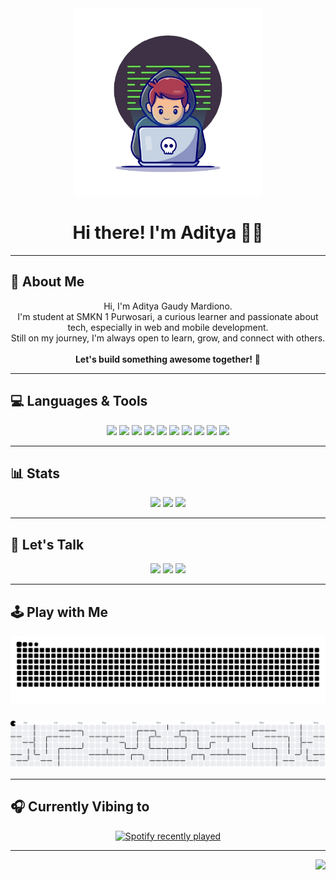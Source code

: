 <div align="center">
  <img height="300" src="image/writing-code.png"  />
</div>

<h1 align="center">Hi there! I'm Aditya 👋🏼</h1>

---

## 🙋 About Me
<p align="center">
  Hi, I'm Aditya Gaudy Mardiono.<br>
  I'm student at SMKN 1 Purwosari, a curious learner and passionate about tech, especially in web and mobile development.<br>
  Still on my journey, I'm always open to learn, grow, and connect with others.<br><br>
  <strong>Let's build something awesome together!</strong> 🚀
</p>

---

## 💻 Languages & Tools

<div align="center">
  <img src="https://cdn.jsdelivr.net/gh/devicons/devicon/icons/html5/html5-original.svg" height="35" />
  <img src="https://cdn.jsdelivr.net/gh/devicons/devicon/icons/css3/css3-original.svg" height="35" />
  <img src="https://cdn.simpleicons.org/javascript/F7DF1E" height="35" />
  <img src="https://cdn.jsdelivr.net/gh/devicons/devicon/icons/figma/figma-original.svg" height="35" />
  <img src="https://cdn.simpleicons.org/bootstrap/7952B3" height="35" />
  <img src="https://cdn.simpleicons.org/tailwindcss/06B6D4" height="35" />
  <img src="https://cdn.jsdelivr.net/gh/devicons/devicon/icons/vuejs/vuejs-original.svg" height="35" />
  <img src="https://cdn.simpleicons.org/laravel/FF2D20" height="35" />
  <img src="https://cdn.simpleicons.org/php/777BB4" height="35" />
  <img src="https://skillicons.dev/icons?i=vite" height="35" />
</div>

---

## 📊 Stats

<div align="center">
  <img src="https://github-readme-stats.vercel.app/api?username=Gaudy165&show_icons=true&theme=tokyonight&hide_border=true" height="150" />
  <img src="https://github-readme-stats.vercel.app/api/top-langs?username=Gaudy165&layout=compact&langs_count=5&theme=tokyonight&hide_border=true" height="150" />
  <img src="https://streak-stats.demolab.com?user=Gaudy165&mode=daily&theme=tokyonight&hide_border=true&border_radius=12" height="150" />
</div>

---

## 💬 Let's Talk

<div align="center">
  <a href="https://www.instagram.com/aditya.gaudy/"><img src="https://raw.githubusercontent.com/maurodesouza/profile-readme-generator/master/src/assets/icons/social/instagram/default.svg" width="80" /></a>
  <a href="mailto:adityagaudy31@gmail.com"><img src="https://raw.githubusercontent.com/maurodesouza/profile-readme-generator/master/src/assets/icons/social/gmail/default.svg" width="80" /></a>
  <a href="https://www.linkedin.com/in/aditya-gaudy-mardiono-44318a328/"><img src="https://raw.githubusercontent.com/maurodesouza/profile-readme-generator/master/src/assets/icons/social/linkedin/default.svg" width="80" /></a>
</div>

---

## 🕹 Play with Me

<img src="https://raw.githubusercontent.com/Gaudy165/Gaudy165/output/snake.svg" alt="Snake animation" />

###

<img src="image/pacman-contributions.svg"/>

---

## 🎧 Currently Vibing to

<div align="center">
  <a href="https://open.spotify.com/user/31lsphq47wdvajxmnr7kt4gpenpu">
    <img src="https://spotify-recently-played-readme.vercel.app/api?user=31lsphq47wdvajxmnr7kt4gpenpu&count=3&width=500" alt="Spotify recently played" />
  </a>
</div>

---

<div align="right">
  <img src="https://visitor-badge.laobi.icu/badge?page_id=Gaudy165.Gaudy165&left_color=darkslateblue&right_color=royalblue&left_text=visitors" />
</div>
